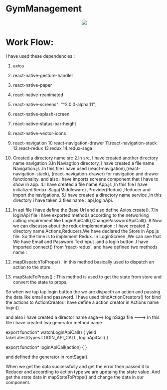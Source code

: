# GymManagement


<div align="center">
    <img src="https://user-images.githubusercontent.com/17780617/69953091-87d05100-151e-11ea-8081-d06ccd56eb3e.gif"
         </img> 
</div>

# Work Flow:

I have used these dependencies :
1. axios
2. react-native-gesture-handler
3. react-native-paper
4. react-native-reanimated
5. react-native-screens": "^2.0.0-alpha.11",
6. react-native-splash-screen
7. react-native-status-bar-height
8. react-native-vector-icons
9. react-navigation
10.react-navigation-drawer
11.react-navigation-stack
12.react-redux
13.redux
14.redux-saga



1. Created a directory name src
2.In src, I have created another directory name navigation
3.In Naviagtion directory, I have created a file name Navigation.js .In this file i have used (react-navigation),(react-navigation-stack), (react-navigation-drawer) for navigation and drawer functionality. and also i have imports screens component that i have to show in app.
4.I have created a file name App.js ,In this file I have initialized Redux-Saga(Middleware) ,Provider(Redux) ,Reducer and import the navigations.
5.I have created a directory name service ,In this directory i have taken 3 files name : api,loginApi.
6. In api file i have define the Base Url and also define Axios.create().
7.In loginApi file i have exported methods according to the networking calling requirement like LoginApiCall(),ChangePasswordApiCall().
8.Now we can discusss about the redux implementaion :
I have created 2 directory name Actions,Reducers.We have declared the Store in App.js file.
So the time is to implement Redux.
In LoginScreen ,We can see that We have Email and Password TextInput .and a login button .I have imported  connect() from 'react-redux'.
and have defined two methods name :
1. mapDispatchToProps() : in this method basically used to dispatch an action to the store.
2. mapStateToProps() :   This method is used to get the state from store and convert the state to props.

So when we tap tap login button the we are dispacth an action and passing the data like email and password. 
I have used bindActionCreators() for bind the actions to ActionCreator.I have define a action creator in Actions name login().

and also i have created a director name saga--> loginSaga file ---> In this file i have created two generator method name 

export function* watchLoginApiCall() {
    yield takeLatest(types.LOGIN_API_CALL, loginApiCall)
}

export function* loginApiCall(action) {
}

and defined the generator in rootSaga().

When we get the data successfully and get the error then passed it to Reducer and according to action type we are updtaing the state value .And get the state data in mapStateToProps() and change the data in our component.









